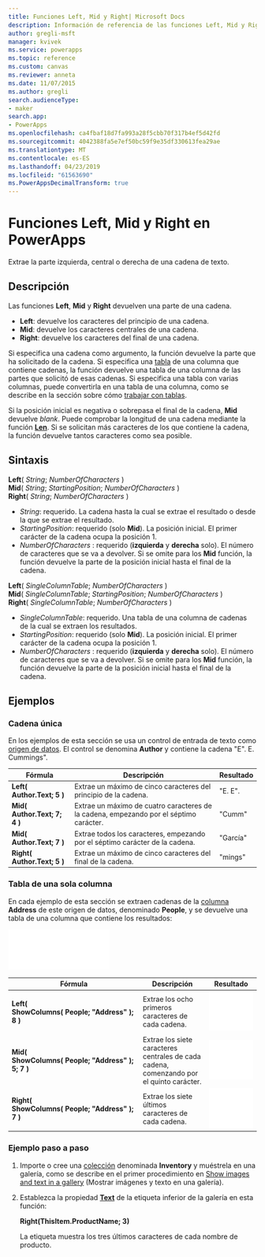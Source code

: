 ```yaml
---
title: Funciones Left, Mid y Right| Microsoft Docs
description: Información de referencia de las funciones Left, Mid y Right de PowerApps, con sintaxis y ejemplos
author: gregli-msft
manager: kvivek
ms.service: powerapps
ms.topic: reference
ms.custom: canvas
ms.reviewer: anneta
ms.date: 11/07/2015
ms.author: gregli
search.audienceType:
- maker
search.app:
- PowerApps
ms.openlocfilehash: ca4fbaf18d7fa993a28f5cbb70f317b4ef5d42fd
ms.sourcegitcommit: 4042388fa5e7ef50bc59f9e35df330613fea29ae
ms.translationtype: MT
ms.contentlocale: es-ES
ms.lasthandoff: 04/23/2019
ms.locfileid: "61563690"
ms.PowerAppsDecimalTransform: true
---
```

# <a name="left-mid-and-right-functions-in-powerapps"></a>Funciones Left, Mid y Right en PowerApps
Extrae la parte izquierda, central o derecha de una cadena de texto.

## <a name="description"></a>Descripción
Las funciones **Left**, **Mid** y **Right** devuelven una parte de una cadena.

* **Left**: devuelve los caracteres del principio de una cadena.
* **Mid**: devuelve los caracteres centrales de una cadena.
* **Right**: devuelve los caracteres del final de una cadena.

Si especifica una cadena como argumento, la función devuelve la parte que ha solicitado de la cadena. Si especifica una [tabla](../working-with-tables.md) de una columna que contiene cadenas, la función devuelve una tabla de una columna de las partes que solicitó de esas cadenas. Si especifica una tabla con varias columnas, puede convertirla en una tabla de una columna, como se describe en la sección sobre cómo [trabajar con tablas](../working-with-tables.md).

Si la posición inicial es negativa o sobrepasa el final de la cadena, **Mid** devuelve *blank*.  Puede comprobar la longitud de una cadena mediante la función **[Len](function-len.md)**. Si se solicitan más caracteres de los que contiene la cadena, la función devuelve tantos caracteres como sea posible.

## <a name="syntax"></a>Sintaxis
**Left**( *String*; *NumberOfCharacters* )<br>**Mid**( *String*; *StartingPosition*; *NumberOfCharacters* )<br>**Right**( *String*; *NumberOfCharacters* )

* *String*: requerido. La cadena hasta la cual se extrae el resultado o desde la que se extrae el resultado.
* *StartingPosition*: requerido (solo **Mid**).  La posición inicial.  El primer carácter de la cadena ocupa la posición 1.
* *NumberOfCharacters* : requerido (**izquierda** y **derecha** solo).  El número de caracteres que se va a devolver.  Si se omite para los **Mid** función, la función devuelve la parte de la posición inicial hasta el final de la cadena.

**Left**( *SingleColumnTable*; *NumberOfCharacters* )<br>**Mid**( *SingleColumnTable*; *StartingPosition*; *NumberOfCharacters* )<br>**Right**( *SingleColumnTable*; *NumberOfCharacters* )

* *SingleColumnTable*: requerido. Una tabla de una columna de cadenas de la cual se extraen los resultados.
* *StartingPosition*: requerido (solo **Mid**).  La posición inicial.  El primer carácter de la cadena ocupa la posición 1.
* *NumberOfCharacters* : requerido (**izquierda** y **derecha** solo).  El número de caracteres que se va a devolver.  Si se omite para los **Mid** función, la función devuelve la parte de la posición inicial hasta el final de la cadena.

## <a name="examples"></a>Ejemplos
### <a name="single-string"></a>Cadena única
En los ejemplos de esta sección se usa un control de entrada de texto como [origen de datos](../working-with-data-sources.md). El control se denomina **Author** y contiene la cadena "E". E. Cummings".

| Fórmula | Descripción | Resultado |
| --- | --- | --- |
| **Left( Author.Text; 5 )** |Extrae un máximo de cinco caracteres del principio de la cadena. |"E. E". |
| **Mid( Author.Text; 7; 4 )** |Extrae un máximo de cuatro caracteres de la cadena, empezando por el séptimo carácter. |"Cumm" |
| **Mid( Author.Text; 7 )** |Extrae todos los caracteres, empezando por el séptimo carácter de la cadena. |"García" |
| **Right( Author.Text; 5 )** |Extrae un máximo de cinco caracteres del final de la cadena. |"mings" |

### <a name="single-column-table"></a>Tabla de una sola columna
En cada ejemplo de esta sección se extraen cadenas de la [columna](../working-with-tables.md#columns) **Address** de este origen de datos, denominado **People**, y se devuelve una tabla de una columna que contiene los resultados:

![](media/function-left-mid-right/people-table.png)

| Fórmula | Descripción | Resultado |
| --- | --- | --- |
| **Left( ShowColumns(&nbsp;People;&nbsp;"Address"&nbsp;); 8 )** |Extrae los ocho primeros caracteres de cada cadena. |<style> img { max-width: none } </style> ![](media/function-left-mid-right/people-table-left.png) |
| **Mid( ShowColumns(&nbsp;People;&nbsp;"Address"&nbsp;); 5; 7 )** |Extrae los siete caracteres centrales de cada cadena, comenzando por el quinto carácter. |![](media/function-left-mid-right/people-table-mid.png) |
| **Right( ShowColumns(&nbsp;People;&nbsp;"Address"&nbsp;); 7 )** |Extrae los siete últimos caracteres de cada cadena. |![](media/function-left-mid-right/people-table-right.png) |

### <a name="step-by-step-example"></a>Ejemplo paso a paso
1. Importe o cree una [colección](../working-with-data-sources.md#collections) denominada **Inventory** y muéstrela en una galería, como se describe en el primer procedimiento en [Show images and text in a gallery](../show-images-text-gallery-sort-filter.md) (Mostrar imágenes y texto en una galería).
2. Establezca la propiedad **[Text](../controls/properties-core.md)** de la etiqueta inferior de la galería en esta función:
   
    **Right(ThisItem.ProductName; 3)**
   
    La etiqueta muestra los tres últimos caracteres de cada nombre de producto.

